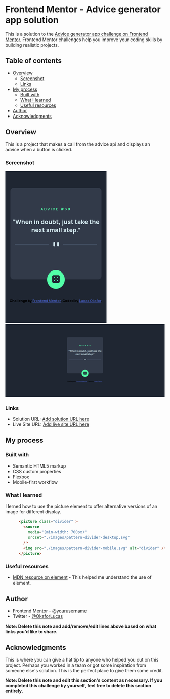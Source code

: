 # Frontend Mentor - Advice generator app solution

This is a solution to the [Advice generator app challenge on Frontend Mentor](https://www.frontendmentor.io/challenges/advice-generator-app-QdUG-13db). Frontend Mentor challenges help you improve your coding skills by building realistic projects.

## Table of contents

- [Overview](#overview)
  - [Screenshot](#screenshot)
  - [Links](#links)
- [My process](#my-process)
  - [Built with](#built-with)
  - [What I learned](#what-i-learned)
  - [Useful resources](#useful-resources)
- [Author](#author)
- [Acknowledgments](#acknowledgments)

## Overview
This is a project that makes a call from the advice api and displays an advice when a button is clicked.

### Screenshot

![](./screenshot/mobile_view_of_get_advice_app.png)
![](./screenshot/advice_app_desktop.png)



### Links

- Solution URL: [Add solution URL here](https://your-solution-url.com)
- Live Site URL: [Add live site URL here](https://matehc.github.io/advice-generator_frontend_mentor/)

## My process

### Built with

- Semantic HTML5 markup
- CSS custom properties
- Flexbox
- Mobile-first workflow

### What I learned
I lerned how to use the picture element to offer alternative versions of an image for different display.

```html
      <picture class="divider" >
        <source
          media="(min-width: 700px)"
          srcset="./images/pattern-divider-desktop.svg"
        />
        <img src="./images/pattern-divider-mobile.svg" alt="divider" />
      </picture>
```
### Useful resources

- [MDN resource on <picture> element](https://developer.mozilla.org/en-US/docs/Web/HTML/Element/picture) - This helped me understand the use of <picture> element.

## Author

- Frontend Mentor - [@yourusername](https://www.frontendmentor.io/profile/yourusername)
- Twitter - [@OkaforLucas](https://twitter.com/OkaforLucas)

**Note: Delete this note and add/remove/edit lines above based on what links you'd like to share.**

## Acknowledgments

This is where you can give a hat tip to anyone who helped you out on this project. Perhaps you worked in a team or got some inspiration from someone else's solution. This is the perfect place to give them some credit.

**Note: Delete this note and edit this section's content as necessary. If you completed this challenge by yourself, feel free to delete this section entirely.**
